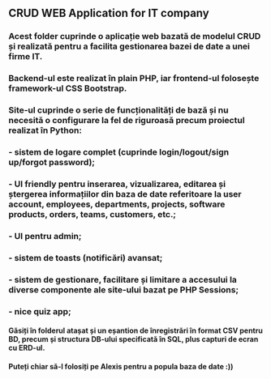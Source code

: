 ## CRUD WEB Application for IT company

### Acest folder cuprinde o aplicație web bazată de modelul CRUD și realizată pentru a facilita gestionarea bazei de date a unei firme IT.
### Backend-ul este realizat în plain PHP, iar frontend-ul folosește framework-ul CSS Bootstrap.
### Site-ul cuprinde o serie de funcționalități de bază și nu necesită o configurare la fel de riguroasă precum proiectul realizat în Python:
### - sistem de logare complet (cuprinde login/logout/sign up/forgot password);
### - UI friendly pentru inserarea, vizualizarea, editarea și ștergerea informațiilor din baza de date referitoare la user account, employees, departments, projects, software products, orders, teams, customers, etc.;
### - UI pentru admin;
### - sistem de toasts (notificări) avansat;
### - sistem de gestionare, facilitare și limitare a accesului la diverse componente ale site-ului bazat pe PHP Sessions;
### - nice quiz app;
#### Găsiți în folderul atașat și un eșantion de înregistrări în format CSV pentru BD, precum și structura DB-ului specificată în SQL, plus capturi de ecran cu ERD-ul.
#### Puteți chiar să-l folosiți pe Alexis pentru a popula baza de date :))
